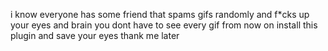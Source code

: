 i know everyone has some friend that spams gifs randomly and f*cks up your eyes and brain
you dont have to see every gif from now on
install this plugin and save your eyes
thank me later
